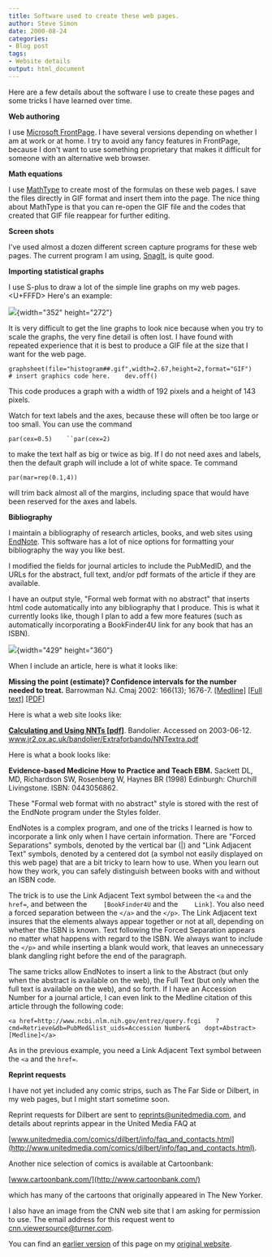 ```yaml
---
title: Software used to create these web pages.
author: Steve Simon
date: 2000-08-24
categories:
- Blog post
tags:
- Website details
output: html_document
---
```


Here are a few details about the software I use to create these pages
and some tricks I have learned over time.

<!---More--->

**Web authoring**

I use [Microsoft FrontPage](http://office.microsoft.com/home/office.aspx?assetid=FX01085802).
I have several versions depending on whether I am at work or at home.
I try to avoid any fancy features in FrontPage, because I don't want
to use something proprietary that makes it difficult for someone with
an alternative web browser.

**Math equations**

I use [MathType](http://www.dessci.com/en/products/mathtype/) to
create most of the formulas on these web pages. I save the files
directly in GIF format and insert them into the page. The nice thing
about MathType is that you can re-open the GIF file and the codes that
created that GIF file reappear for further editing.

**Screen shots**

I've used almost a dozen different screen capture programs for these
web pages. The current program I am using,
[SnagIt](http://www.techsmith.com/), is quite good.

**Importing statistical graphs**

I use S-plus to draw a lot of the simple line graphs on my web pages.<U+FFFD>
Here's an example:

![](http://www.pmean.com/images/03/mle1a.gif){width="352" height="272"}

It is very difficult to get the line graphs to look nice because when
you try to scale the graphs, the very fine detail is often lost. I
have found with repeated experience that it is best to produce a GIF
file at the size that I want for the web page.

`graphsheet(file="histogram##.gif",width=2.67,height=2,format="GIF")    # insert graphics code here.    dev.off()`

This code produces a graph with a width of 192 pixels and a height of
143 pixels.

Watch for text labels and the axes, because these will often be too
large or too small. You can use the command

`par(cex=0.5)    ``par(cex=2)`

to make the text half as big or twice as big. If I do not need axes
and labels, then the default graph will include a lot of white space.
Te command

`par(mar=rep(0.1,4))`

will trim back almost all of the margins, including space that would
have been reserved for the axes and labels.

**Bibliography**

I maintain a bibliography of research articles, books, and web sites
using [EndNote](http://www.endnote.com/). This software has a lot of
nice options for formatting your bibliography the way you like best.

I modified the fields for journal articles to include the PubMedID,
and the URLs for the abstract, full text, and/or pdf formats of the
article if they are available.

I have an output style, "Formal web format with no abstract" that
inserts html code automatically into any bibliography that I produce.
This is what it currently looks like, though I plan to add a few more
features (such as automatically incorporating a BookFinder4U link for
any book that has an ISBN).

![](http://www.pmean.com/images/00/software1.gif){width="429" height="360"}


When I include an article, here is what it looks like:

**Missing the point (estimate)? Confidence intervals for the number
needed to treat.** Barrowman NJ. Cmaj 2002: 166(13); 1676-7.
[[Medline]](http://www.ncbi.nlm.nih.gov/entrez/query.fcgi?cmd=Retrieve&db=PubMed&list_uids=12126323&dopt=Abstract)
[[Full text]](http://www.cmaj.ca/cgi/content/full/166/13/1676)
[[PDF]](http://www.cmaj.ca/cgi/reprint/166/13/1676.pdf)

Here is what a web site looks like:

**[Calculating and Using NNTs
[pdf]](http://www.jr2.ox.ac.uk/bandolier/Extraforbando/NNTextra.pdf)**.
Bandolier. Accessed on 2003-06-12.
www.jr2.ox.ac.uk/bandolier/Extraforbando/NNTextra.pdf

Here is what a book looks like:

**Evidence-based Medicine How to Practice and Teach EBM.** Sackett
DL, MD, Richardson SW, Rosenberg W, Haynes BR (1998) Edinburgh:
Churchill Livingstone. ISBN: 0443056862.

These "Formal web format with no abstract" style is stored with the
rest of the EndNote program under the Styles folder.

EndNotes is a complex program, and one of the tricks I learned is how
to incorporate a link only when I have certain information. There are
"Forced Separations" symbols, denoted by the vertical bar (|) and
"Link Adjacent Text" symbols, denoted by a centered dot (a symbol
not easily displayed on this web page) that are a bit tricky to learn
how to use. When you learn out how they work, you can safely
distinguish between books with and without an ISBN code.

The trick is to use the Link Adjacent Text symbol between the `<a` and
the `    href=`, and between the `    [BookFinder4U` and the
`    Link]`. You also need a forced separation between the `</a>` and
the `</p>`. The Link Adjacent text insures that the elements always
appear together or not at all, depending on whether the ISBN is known.
Text following the Forced Separation appears no matter what happens
with regard to the ISBN. We always want to include the `</p>` and
while inserting a blank would work, that leaves an unnecessary blank
dangling right before the end of the paragraph.

The same tricks allow EndNotes to insert a link to the Abstract (but
only when the abstract is available on the web), the Full Text (but
only when the full text is available on the web), and so forth. If I
have an Accession Number for a journal article, I can even link to the
Medline citation of this article through the following code:

`<a href=http://www.ncbi.nlm.nih.gov/entrez/query.fcgi    ?cmd=Retrieve&db=PubMed&list_uids=Accession Number&    dopt=Abstract>[Medline]</a>`

As in the previous example, you need a Link Adjacent Text symbol
between the `<a` and the `href=`.

**Reprint requests**

I have not yet included any comic strips, such as The Far Side or
Dilbert, in my web pages, but I might start sometime soon.

Reprint requests for Dilbert are sent to <reprints@unitedmedia.com>,
and details about reprints appear in the United Media FAQ at

[www.unitedmedia.com/comics/dilbert/info/faq_and_contacts.html](http://www.unitedmedia.com/comics/dilbert/info/faq_and_contacts.html).

Another nice selection of comics is available at Cartoonbank:

[www.cartoonbank.com/](http://www.cartoonbank.com/)

which has many of the cartoons that originally appeared in The New
Yorker.

I also have an image from the CNN web site that I am asking for
permission to use. The email address for this request went to
cnn.viewersource@turner.com.

You can find an [earlier version][sim1] of this page on my [original website][sim2].

[sim1]: http://www.pmean.com/00/software.html
[sim2]: http://www.pmean.com/original_site.html
